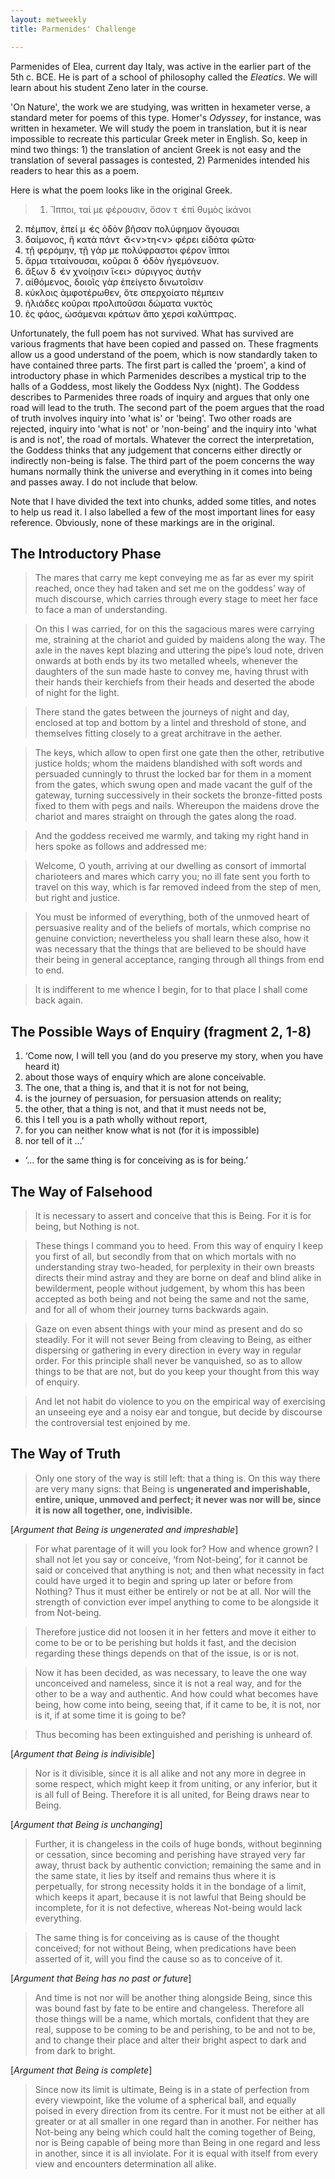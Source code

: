 ```yaml
---
layout: metweekly
title: Parmenides' Challenge

---
```


Parmenides of Elea, current day Italy, was active in the earlier part of the 5th c. BCE. He is part of a school of philosophy called the *Eleatics*. We will learn about his student Zeno later in the course. 


'On Nature', the work we are studying, was written in hexameter verse, a standard meter for poems of this type. Homer's *Odyssey*, for instance, was written in hexameter. We will study the poem in translation, but it is near impossible to recreate this particular Greek meter in English. So, keep in mind two things: 1) the translation of ancient Greek is not easy and  the translation of several passages is contested, 2) Parmenides intended his readers to hear this as a poem. 

Here is what the poem looks like in the original Greek. 


> 1. Ἵπποι, ταί με φέρουσιν, ὅσον τ ̓ ἐπὶ θυμὸς ἱκάνοι 
2.  πέμπον, ἐπεί μ ̓ ἐς ὁδὸν βῆσαν πολύφημον ἄγουσαι     
3. δαίμονος, ἣ κατὰ πάντ ̓ ἄ<ν>τη<ν> φέρει εἰδότα φῶτα·     
4. τῇ φερόμην, τῇ γάρ με πολύφραστοι φέρον ἵπποι    5. ἅρμα τιταίνουσαι, κοῦραι δ ̓ ὁδὸν ἡγεμόνευον.   
6. ἄξων δ ̓ ἐν χνοίῃσιν ἵ<ει> σύριγγος ἀυτὴν  
7. αἰθόμενος, δοιοῖς γὰρ ἐπείγετο δινωτοῖσιν  
8. κύκλοις ἀμφοτέρωθεν, ὅτε σπερχοίατο πέμπειν  
9. ἡλιάδες κοῦραι προλιποῦσαι δώματα νυκτὸς  10. ἐς φάος, ὠσάμεναι κράτων ἄπο χερσὶ καλύπτρας.

Unfortunately, the full poem has not survived. What has survived are various fragments that have been copied and passed on. These fragments allow us a good understand of the poem, which is now standardly taken to have contained three parts. The first part is called the 'proem', a kind of introductory phase in which Parmenides describes a mystical trip to the halls of a Goddess, most likely the Goddess Nyx (night). The Goddess describes to Parmenides three roads of inquiry and argues that only one road will lead to the truth. The second part of the poem argues that the road of truth involves inquiry into 'what is' or 'being'. Two other roads are rejected, inquiry into 'what is not' or 'non-being' and the inquiry into 'what is and is not', the road of mortals. Whatever the correct the interpretation, the Goddess thinks that any judgement that concerns either directly or indirectly non-being is false. The third part of the poem concerns the way humans normally think the universe and everything in it comes into being and passes away. I do not include that below.  

Note that I have divided the text into chunks, added some titles, and notes to help us read it. I also labelled a few of the most important lines for easy reference. Obviously, none of these markings are in the original.  

## The Introductory Phase

> The mares that carry me kept conveying me as far as ever my spirit reached, once they had taken and set me on the goddess’ way of much discourse, which carries through every stage to meet her face to face a man of understanding.   

> On this I was carried, for on this the sagacious mares were carrying me, straining at the chariot and guided by maidens along the way. The axle in the naves kept blazing and uttering the pipe’s loud note, driven onwards at both ends by its two metalled wheels, whenever the daughters of the sun made haste to convey me, having thrust with their hands their kerchiefs from their heads and deserted the abode of night for the light.

> There stand the gates between the journeys of night and day, enclosed at top and bottom by a lintel and threshold of stone, and themselves fitting closely to a great architrave in the aether. 

> The keys, which allow to open first one gate then the other, retributive justice holds; whom the maidens blandished with soft words and persuaded cunningly to thrust the locked bar for them in a moment from the gates, which swung open and made vacant the gulf of the gateway, turning successively in their sockets the bronze-fitted posts fixed to them with pegs and nails. Whereupon the maidens drove the chariot and mares straight on through the gates along the road.

> And the goddess received me warmly, and taking my right hand in hers spoke as follows and addressed me: 

> Welcome, O youth, arriving at our dwelling as consort of immortal charioteers and mares which carry you; no ill fate sent you forth to travel on this way, which is far removed indeed from the step of men, but right and justice. 

> You must be informed of everything, both of the unmoved heart of persuasive reality and of the beliefs of mortals, which comprise no genuine conviction; nevertheless you shall learn these also, how it was necessary that the things that are believed to be should have their being in general acceptance, ranging through all things from end to end.

> It is indifferent to me whence I begin, for to that place I shall come back again.


## The Possible Ways of Enquiry (fragment 2, 1-8)

1. ‘Come now, I will tell you (and do you preserve my story, when you have heard it) 
2. about those ways of enquiry which are alone conceivable. 
3. The one, that a thing is, and that it is not for not being, 
4. is the journey of persuasion, for persuasion attends on reality; 
5. the other, that a thing is not, and that it must needs not be,
6. this I tell you is a path wholly without report, 
7. for you can neither know what is not (for it is impossible) 
8. nor tell of it ...’
+ ‘... for the same thing is for conceiving as is for being.’

## The Way of Falsehood

> It is necessary to assert and conceive that this is Being. For it is for being, but Nothing is not. 

> These things I command you to heed. From this way of enquiry I keep you first of all, but secondly from that on which mortals with no understanding stray two-headed, for perplexity in their own breasts directs their mind astray and they are borne on deaf and blind alike in bewilderment, people without judgement, by whom this has been accepted as both being and not being the same and not the same, and for all of whom their journey turns backwards again.

> Gaze on even absent things with your mind as present and do so steadily. For it will not sever Being from cleaving to Being, as either dispersing or gathering in every direction in every way in regular order. For this principle shall never be vanquished, so as to allow things to be that are not, but do you keep your thought from this way of enquiry.

> And let not habit do violence to you on the empirical way of exercising an unseeing eye and a noisy ear and tongue, but decide by discourse the controversial test enjoined by me. 

## The Way of Truth

> Only one story of the way is still left: that a thing is. On this way there are very many signs: that Being is **ungenerated and imperishable, entire, unique, unmoved and perfect; it never was nor will be, since it is now all together, one, indivisible.** 

[*Argument that Being is ungenerated and impreshable*]

> For what parentage of it will you look for? How and whence grown? I shall not let you say or conceive, ‘from Not-being’, for it cannot be said or conceived that anything is not; and then what necessity in fact could have urged it to begin and spring up later or before from Nothing? Thus it must either be entirely or not be at all. Nor will the strength of conviction ever impel anything to come to be alongside it from Not-being. 

> Therefore justice did not loosen it in her fetters and move it either to come to be or to be perishing but holds it fast, and the decision regarding these things depends on that of the issue, is or is not. 

> Now it has been decided, as was necessary, to leave the one way unconceived and nameless, since it is not a real way, and for the other to be a way and authentic. And how could what becomes have being, how come into being, seeing that, if it came to be, it is not, nor is it, if at some time it is going to be? 

> Thus becoming has been extinguished and perishing is unheard of.

[*Argument that Being is indivisible*] 

> Nor is it divisible, since it is all alike and not any more in degree in some respect, which might keep it from uniting, or any inferior, but it is all full of Being. Therefore it is all united, for Being draws near to Being.

[*Argument that Being is unchanging*]

> Further, it is changeless in the coils of huge bonds, without beginning or cessation, since becoming and perishing have strayed very far away, thrust back by authentic conviction; remaining the same and in the same state, it lies by itself and remains thus where it is perpetually, for strong necessity holds it in the bondage of a limit, which keeps it apart, because it is not lawful that Being should be incomplete, for it is not defective, whereas Not-being would lack everything.

> The same thing is for conceiving as is cause of the thought conceived; for not without Being, when predications have been asserted of it, will you find the cause so as to conceive of it.

[*Argument that Being has no past or future*]

> And time is not nor will be another thing alongside Being, since this was bound fast by fate to be entire and changeless. Therefore all those things will be a name, which mortals, confident that they are real, suppose to be coming to be and perishing, to be and not to be, and to change their place and alter their bright aspect to dark and from dark to bright.

[*Argument that Being is complete*]

> Since now its limit is ultimate, Being is in a state of perfection from every viewpoint, like the volume of a spherical ball, and equally poised in every direction from its centre. For it must not be either at all greater or at all smaller in one regard than in another. For neither has Not-being any being which could halt the coming together of Being, nor is Being capable of being more than Being in one regard and less in another, since it is all inviolate. For it is equal with itself from every view and encounters determination all alike.


